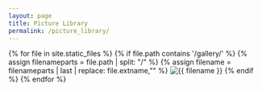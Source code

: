 ```yaml
---
layout: page
title: Picture Library
permalink: /picture_library/
---
```


<div class="image-gallery">
  {% for file in site.static_files %}
    {% if file.path contains '/gallery/' %}
      {% assign filenameparts = file.path | split: "/" %}
      {% assign filename = filenameparts | last | replace: file.extname,"" %}
      <img class="gallery-image" src="{{ file.path | relative_url }}" alt="{{ filename }}" title="{{ filename }}" />
    {% endif %}
  {% endfor %}
</div>
